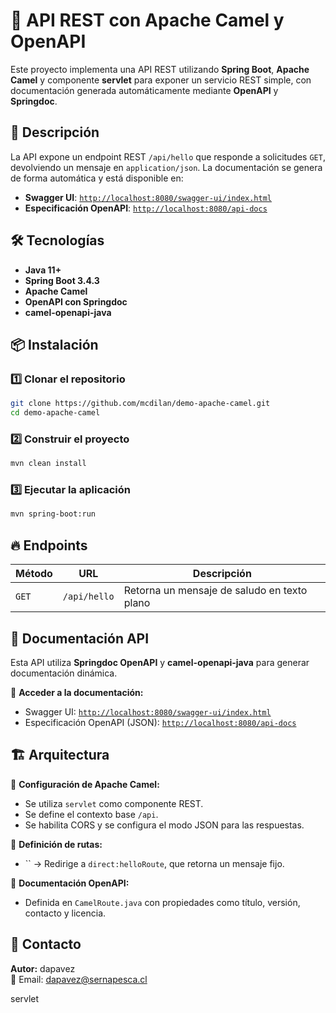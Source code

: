 # 🚀 API REST con Apache Camel y OpenAPI

Este proyecto implementa una API REST utilizando **Spring Boot**, **Apache Camel** y componente **servlet** para exponer un servicio REST simple, con documentación generada automáticamente mediante **OpenAPI** y **Springdoc**.

## 📌 Descripción

La API expone un endpoint REST `/api/hello` que responde a solicitudes `GET`, devolviendo un mensaje en `application/json`. La documentación se genera de forma automática y está disponible en:

- **Swagger UI**: [`http://localhost:8080/swagger-ui/index.html`](http://localhost:8080/swagger-ui/index.html)
- **Especificación OpenAPI**: [`http://localhost:8080/api-docs`](http://localhost:8080/api-docs)

## 🛠️ Tecnologías

- **Java 11+**
- **Spring Boot 3.4.3**
- **Apache Camel**
- **OpenAPI con Springdoc**
- **camel-openapi-java**

## 📦 Instalación

### 1️⃣ Clonar el repositorio

```bash
git clone https://github.com/mcdilan/demo-apache-camel.git
cd demo-apache-camel
```

### 2️⃣ Construir el proyecto

```bash
mvn clean install
```

### 3️⃣ Ejecutar la aplicación

```bash
mvn spring-boot:run
```

## 🔥 Endpoints

| Método | URL          | Descripción                                 |
| ------ | ------------ | ------------------------------------------- |
| `GET`  | `/api/hello` | Retorna un mensaje de saludo en texto plano |

## 📖 Documentación API

Esta API utiliza **Springdoc OpenAPI** y **camel-openapi-java** para generar documentación dinámica.

📌 **Acceder a la documentación:**

- Swagger UI: [`http://localhost:8080/swagger-ui/index.html`](http://localhost:8080/swagger-ui/index.html)
- Especificación OpenAPI (JSON): [`http://localhost:8080/api-docs`](http://localhost:8080/api-docs)

## 🏗️ Arquitectura

📌 **Configuración de Apache Camel:**

- Se utiliza `servlet` como componente REST.
- Se define el contexto base `/api`.
- Se habilita CORS y se configura el modo JSON para las respuestas.

📌 **Definición de rutas:**

- `` → Redirige a `direct:helloRoute`, que retorna un mensaje fijo.

📌 **Documentación OpenAPI:**

- Definida en `CamelRoute.java` con propiedades como título, versión, contacto y licencia.

## 📧 Contacto

**Autor:** dapavez\
📩 Email: [dapavez@sernapesca.cl](mailto\:dapavez@sernapesca.cl)

servlet